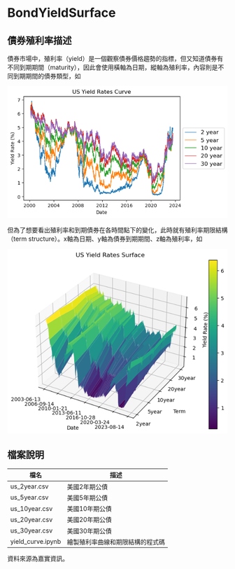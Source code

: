 # BondYieldSurface

## 債券殖利率描述
債券市場中，殖利率（yield）是一個觀察債券價格趨勢的指標，但又知道債券有不同到期期間（maturity），因此會使用橫軸為日期，縱軸為殖利率，內容則是不同到期期間的債券類型，如

![殖利率曲線](https://github.com/MinKuanIsHere/BondYieldSurface/blob/main/us_yield_curve.png)

但為了想要看出殖利率和到期債券在各時間點下的變化，此時就有殖利率期限結構（term structure）。x軸為日期、y軸為債券到期期間、z軸為殖利率，如

![殖利率期限結構](https://github.com/MinKuanIsHere/BondYieldSurface/blob/main/us_yield_surface.png)

## 檔案說明

|檔名|描述|
|-----|-----|
|us_2year.csv|美國2年期公債|
|us_5year.csv|美國5年期公債|
|us_10year.csv|美國10年期公債|
|us_20year.csv|美國20年期公債|
|us_30year.csv|美國30年期公債|
|yield_curve.ipynb|繪製殖利率曲線和期限結構的程式碼|
資料來源為嘉實資訊。
